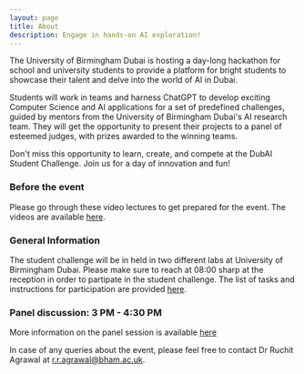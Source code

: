 ```yaml
---
layout: page
title: About
description: Engage in hands-on AI exploration!
---
```


The University of Birmingham Dubai is hosting a day-long hackathon for school and university students to provide a platform for bright students to showcase their talent and delve into the world of AI in Dubai. 

Students will work in teams and harness ChatGPT to develop exciting Computer Science and AI applications for a set of predefined challenges, guided by mentors from the University of Birmingham Dubai's AI research team. They will get the opportunity  to present their projects to a panel of esteemed judges, with prizes awarded to the winning teams.

Don't miss this opportunity to learn, create, and compete at the DubAI Student Challenge. Join us for a day of innovation and fun!

### Before the event
Please go through these video lectures to get prepared for the event. The videos are available [here](https://drive.google.com/file/d/1mmqWM-k10Myc_9Shwev-m_bOaxioDf_q/view?usp=sharing).


### General Information
The student challenge will be in held in two different labs at University of Birmingham Dubai. 
Please make sure to reach at 08:00 sharp at the reception in order to partipate in the student challenge. The list of tasks and instructions for participation are provided [here](/hackathon).


### Panel discussion: 3 PM - 4:30 PM <br>
More information on the panel session is available [here](https://www.birmingham.ac.uk/dubai/events/2023/the-future-of-ai-in-education.aspx)

In case of any queries about the event, please feel free to contact Dr Ruchit Agrawal at r.r.agrawal@bham.ac.uk.  
